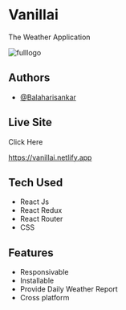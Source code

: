 
# Vanillai


The Weather Application


![fulllogo](https://user-images.githubusercontent.com/114602603/197358461-0ad83650-8661-4f6c-9596-a2ef75d773bc.png)


## Authors

- [@Balaharisankar](https://www.github.com/BHS-Harish)


## Live Site

Click Here

https://vanillai.netlify.app
## Tech Used

- React Js
- React Redux
- React Router
- CSS
## Features

- Responsivable
- Installable
- Provide Daily Weather Report
- Cross platform

